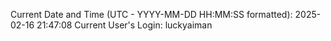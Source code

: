 Current Date and Time (UTC - YYYY-MM-DD HH:MM:SS formatted): 2025-02-16 21:47:08
Current User's Login: luckyaiman
